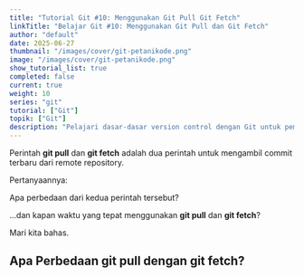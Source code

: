 ```yaml
---
title: "Tutorial Git #10: Menggunakan Git Pull Git Fetch"
linkTitle: "Belajar Git #10: Menggunakan Git Pull dan Git Fetch"
author: "default"
date: 2025-06-27
thumbnail: "/images/cover/git-petanikode.png"
image: "/images/cover/git-petanikode.png"
show_tutorial_list: true
completed: false
current: true 
weight: 10
series: "git"
tutorial: ["Git"]
topik: ["Git"]
description: "Pelajari dasar-dasar version control dengan Git untuk pemula."
---
```


Perintah **git pull** dan **git fetch** adalah dua perintah untuk mengambil commit terbaru dari remote repository.

Pertanyaannya:

Apa perbedaan dari kedua perintah tersebut?

…dan kapan waktu yang tepat menggunakan **git pull** dan **git fetch**?

Mari kita bahas.

## Apa Perbedaan git pull dengan git fetch?